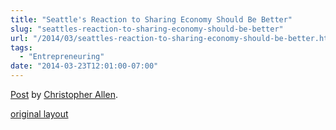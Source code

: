 ```yaml
---
title: "Seattle's Reaction to Sharing Economy Should Be Better"
slug: "seattles-reaction-to-sharing-economy-should-be-better"
url: "/2014/03/seattles-reaction-to-sharing-economy-should-be-better.html"
tags:
  - "Entrepreneuring"
date: "2014-03-23T12:01:00-07:00"
---
```

<div id="fb-root"></div> <script id="facebook-jssdk" src="//connect.facebook.net/en_US/all.js#xfbml=1"></script>
<div class="fb-post" data-href="https://www.facebook.com/ChristopherRayAllen/posts/10152306752635540" data-width="600"><div class="fb-xfbml-parse-ignore"><a href="https://www.facebook.com/ChristopherRayAllen/posts/10152306752635540">Post</a> by <a href="https://www.facebook.com/ChristopherRayAllen">Christopher Allen</a>.</div></div>
<p class="previous"><a href="/previous/2014/03/seattles-reaction-to-sharing-economy-should-be-better.html" rel="syndication nofollow" class="u-syndication" >original layout</a></p>
